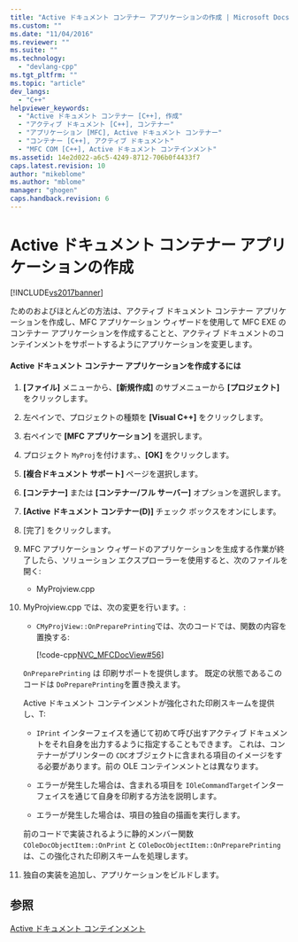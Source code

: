 ```yaml
---
title: "Active ドキュメント コンテナー アプリケーションの作成 | Microsoft Docs"
ms.custom: ""
ms.date: "11/04/2016"
ms.reviewer: ""
ms.suite: ""
ms.technology: 
  - "devlang-cpp"
ms.tgt_pltfrm: ""
ms.topic: "article"
dev_langs: 
  - "C++"
helpviewer_keywords: 
  - "Active ドキュメント コンテナー [C++], 作成"
  - "アクティブ ドキュメント [C++], コンテナー"
  - "アプリケーション [MFC], Active ドキュメント コンテナー"
  - "コンテナー [C++], アクティブ ドキュメント"
  - "MFC COM [C++], Active ドキュメント コンテインメント"
ms.assetid: 14e2d022-a6c5-4249-8712-706b0f4433f7
caps.latest.revision: 10
author: "mikeblome"
ms.author: "mblome"
manager: "ghogen"
caps.handback.revision: 6
---
```

# Active ドキュメント コンテナー アプリケーションの作成
[!INCLUDE[vs2017banner](../assembler/inline/includes/vs2017banner.md)]

ためのおよびほとんどの方法は、アクティブ ドキュメント コンテナー アプリケーションを作成し、MFC アプリケーション ウィザードを使用して MFC EXE のコンテナー アプリケーションを作成することと、アクティブ ドキュメントのコンテインメントをサポートするようにアプリケーションを変更します。  
  
#### Active ドキュメント コンテナー アプリケーションを作成するには  
  
1.  **\[ファイル\]** メニューから、**\[新規作成\]** のサブメニューから **\[プロジェクト\]** をクリックします。  
  
2.  左ペインで、プロジェクトの種類を **\[Visual C\+\+\]** をクリックします。  
  
3.  右ペインで **\[MFC アプリケーション\]** を選択します。  
  
4.  プロジェクト `MyProj`を付けます。、**\[OK\]** をクリックします。  
  
5.  **\[複合ドキュメント サポート\]** ページを選択します。  
  
6.  **\[コンテナー\]** または **\[コンテナー\/フル サーバー\]** オプションを選択します。  
  
7.  **\[Active ドキュメント コンテナー\(D\)\]** チェック ボックスをオンにします。  
  
8.  \[完了\] をクリックします。  
  
9. MFC アプリケーション ウィザードのアプリケーションを生成する作業が終了したら、ソリューション エクスプローラーを使用すると、次のファイルを開く:  
  
    -   MyProjview.cpp  
  
10. MyProjview.cpp では、次の変更を行います。:  
  
    -   `CMyProjView::OnPreparePrinting`では、次のコードでは、関数の内容を置換する:  
  
         [!code-cpp[NVC_MFCDocView#56](../mfc/codesnippet/CPP/creating-an-active-document-container-application_1.cpp)]  
  
     `OnPreparePrinting` は 印刷サポートを提供します。  既定の状態であるこのコードは `DoPreparePrinting`を置き換えます。  
  
     Active ドキュメント コンテインメントが強化された印刷スキームを提供し、T:  
  
    -   `IPrint` インターフェイスを通じて初めて呼び出すアクティブ ドキュメントをそれ自身を出力するように指定することもできます。  これは、コンテナーがプリンターの `CDC`オブジェクトに含まれる項目のイメージをする必要があります。前の OLE コンテインメントとは異なります。  
  
    -   エラーが発生した場合は、含まれる項目を `IOleCommandTarget`インターフェイスを通じて自身を印刷する方法を説明します。  
  
    -   エラーが発生した場合は、項目の独自の描画を実行します。  
  
     前のコードで実装されるように静的メンバー関数 `COleDocObjectItem::OnPrint` と `COleDocObjectItem::OnPreparePrinting`は、この強化された印刷スキームを処理します。  
  
11. 独自の実装を追加し、アプリケーションをビルドします。  
  
## 参照  
 [Active ドキュメント コンテインメント](../mfc/active-document-containment.md)